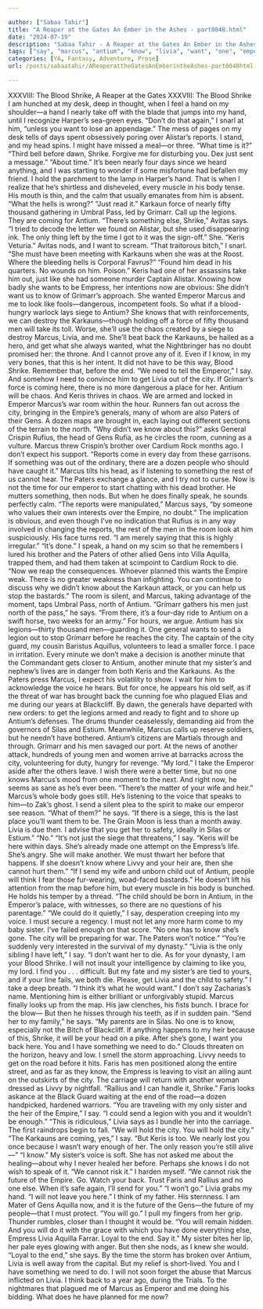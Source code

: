 ```yaml
---

author: ["Sabaa Tahir"]
title: "A Reaper at the Gates An Ember in the Ashes - part0048.html"
date: "2024-07-19"
description: "Sabaa Tahir - A Reaper at the Gates An Ember in the Ashes"
tags: ["say", "marcus", "antium", "know", "livia", "want", "one", "emperor", "city", "shrike", "get", "hand", "grímarr", "something", "keris", "men", "send", "sister", "take", "time", "must", "back", "need", "empire", "pater"]
categories: [YA, Fantasy, Adventure, Prose]
url: /posts/sabaatahir/AReaperattheGatesAnEmberintheAshes-part0048html

---
```



XXXVIII: The Blood Shrike, A Reaper at the Gates
XXXVIII: The Blood Shrike
I am hunched at my desk, deep in thought, when I feel a hand on my shoulder—a hand I nearly take off with the blade that jumps into my hand, until I recognize Harper’s sea-green eyes.
“Don’t do that again,” I snarl at him, “unless you want to lose an appendage.” The mess of pages on my desk tells of days spent obsessively poring over Alistar’s reports. I stand, and my head spins. I might have missed a meal—or three. “What time is it?”
“Third bell before dawn, Shrike. Forgive me for disturbing you. Dex just sent a message.”
“About time.” It’s been nearly four days since we heard anything, and I was starting to wonder if some misfortune had befallen my friend.
I hold the parchment to the lamp in Harper’s hand. That is when I realize that he’s shirtless and disheveled, every muscle in his body tense. His mouth is thin, and the calm that usually emanates from him is absent.
“What the hells is wrong?”
“Just read it.”
Karkaun force of nearly fifty thousand gathering in Umbral Pass, led by Grímarr. Call up the legions. They are coming for Antium.
“There’s something else, Shrike,” Avitas says. “I tried to decode the letter we found on Alistar, but she used disappearing ink. The only thing left by the time I got to it was the sign-off.”
She. “Keris Veturia.” Avitas nods, and I want to scream. “That traitorous bitch,” I snarl. “She must have been meeting with Karkauns when she was at the Roost. Where the bleeding hells is Corporal Favrus?”
“Found him dead in his quarters. No wounds on him. Poison.”
Keris had one of her assassins take him out, just like she had someone murder Captain Alistar. Knowing how badly she wants to be Empress, her intentions now are obvious: She didn’t want us to know of Grímarr’s approach. She wanted Emperor Marcus and me to look like fools—dangerous, incompetent fools. So what if a blood-hungry warlock lays siege to Antium? She knows that with reinforcements, we can destroy the Karkauns—though holding off a force of fifty thousand men will take its toll. Worse, she’ll use the chaos created by a siege to destroy Marcus, Livia, and me. She’ll beat back the Karkauns, be hailed as a hero, and get what she always wanted, what the Nightbringer has no doubt promised her: the throne.
And I cannot prove any of it. Even if I know, in my very bones, that this is her intent.
It did not have to be this way, Blood Shrike. Remember that, before the end.
“We need to tell the Emperor,” I say. And somehow I need to convince him to get Livia out of the city. If Grímarr’s force is coming here, there is no more dangerous a place for her. Antium will be chaos. And Keris thrives in chaos.
We are armed and locked in Emperor Marcus’s war room within the hour. Runners fan out across the city, bringing in the Empire’s generals, many of whom are also Paters of their Gens. A dozen maps are brought in, each laying out different sections of the terrain to the north.
“Why didn’t we know about this?” asks General Crispin Rufius, the head of Gens Rufia, as he circles the room, cunning as a vulture. Marcus threw Crispin’s brother over Cardium Rock months ago. I don’t expect his support. “Reports come in every day from these garrisons. If something was out of the ordinary, there are a dozen people who should have caught it.”
Marcus tilts his head, as if listening to something the rest of us cannot hear. The Paters exchange a glance, and I try not to curse. Now is not the time for our emperor to start chatting with his dead brother. He mutters something, then nods. But when he does finally speak, he sounds perfectly calm.
“The reports were manipulated,” Marcus says, “by someone who values their own interests over the Empire, no doubt.” The implication is obvious, and even though I’ve no indication that Rufius is in any way involved in changing the reports, the rest of the men in the room look at him suspiciously. His face turns red.
“I am merely saying that this is highly irregular.”
“It’s done.” I speak, a hand on my scim so that he remembers I lured his brother and the Paters of other allied Gens into Villa Aquilla, trapped them, and had them taken at scimpoint to Cardium Rock to die. “Now we reap the consequences. Whoever planned this wants the Empire weak. There is no greater weakness than infighting. You can continue to discuss why we didn’t know about the Karkaun attack, or you can help us stop the bastards.”
The room is silent, and Marcus, taking advantage of the moment, taps Umbral Pass, north of Antium. “Grímarr gathers his men just north of the pass,” he says. “From there, it’s a four-day ride to Antium on a swift horse, two weeks for an army.”
For hours, we argue. Antium has six legions—thirty thousand men—guarding it. One general wants to send a legion out to stop Grímarr before he reaches the city. The captain of the city guard, my cousin Baristus Aquillus, volunteers to lead a smaller force. I pace in irritation. Every minute we don’t make a decision is another minute that the Commandant gets closer to Antium, another minute that my sister’s and nephew’s lives are in danger from both Keris and the Karkauns.
As the Paters press Marcus, I expect his volatility to show. I wait for him to acknowledge the voice he hears. But for once, he appears his old self, as if the threat of war has brought back the cunning foe who plagued Elias and me during our years at Blackcliff.
By dawn, the generals have departed with new orders: to get the legions armed and ready to fight and to shore up Antium’s defenses. The drums thunder ceaselessly, demanding aid from the governors of Silas and Estium. Meanwhile, Marcus calls up reserve soldiers, but he needn’t have bothered. Antium’s citizens are Martials through and through. Grímarr and his men savaged our port. At the news of another attack, hundreds of young men and women arrive at barracks across the city, volunteering for duty, hungry for revenge.
“My lord.” I take the Emperor aside after the others leave. I wish there were a better time, but no one knows Marcus’s mood from one moment to the next. And right now, he seems as sane as he’s ever been. “There’s the matter of your wife and heir.”
Marcus’s whole body goes still. He’s listening to the voice that speaks to him—to Zak’s ghost. I send a silent plea to the spirit to make our emperor see reason. “What of them?” he says.
“If there is a siege, this is the last place you’ll want them to be. The Grain Moon is less than a month away. Livia is due then. I advise that you get her to safety, ideally in Silas or Estium.”
“No.”
“It’s not just the siege that threatens,” I say. “Keris will be here within days. She’s already made one attempt on the Empress’s life. She’s angry. She will make another. We must thwart her before that happens. If she doesn’t know where Livvy and your heir are, then she cannot hurt them.”
“If I send my wife and unborn child out of Antium, people will think I fear those fur-wearing, woad-faced bastards.” He doesn’t lift his attention from the map before him, but every muscle in his body is bunched. He holds his temper by a thread. “The child should be born in Antium, in the Emperor’s palace, with witnesses, so there are no questions of his parentage.”
“We could do it quietly,” I say, desperation creeping into my voice. I must secure a regency. I must not let any more harm come to my baby sister. I’ve failed enough on that score. “No one has to know she’s gone. The city will be preparing for war. The Paters won’t notice.”
“You’re suddenly very interested in the survival of my dynasty.”
“Livia is the only sibling I have left,” I say. “I don’t want her to die. As for your dynasty, I am your Blood Shrike. I will not insult your intelligence by claiming to like you, my lord. I find you . . . difficult. But my fate and my sister’s are tied to yours, and if your line fails, we both die. Please, get Livia and the child to safety.” I take a deep breath. “I think it’s what he would want.”
I don’t say Zacharias’s name. Mentioning him is either brilliant or unforgivably stupid. Marcus finally looks up from the map. His jaw clenches, his fists bunch. I brace for the blow—
But then he hisses through his teeth, as if in sudden pain.
“Send her to my family,” he says. “My parents are in Silas. No one is to know, especially not the Bitch of Blackcliff. If anything happens to my heir because of this, Shrike, it will be your head on a pike. After she’s gone, I want you back here. You and I have something we need to do.”
Clouds threaten on the horizon, heavy and low. I smell the storm approaching. Livvy needs to get on the road before it hits.
Faris has men positioned along the entire street, and as far as they know, the Empress is leaving to visit an ailing aunt on the outskirts of the city. The carriage will return with another woman dressed as Livvy by nightfall.
“Rallius and I can handle it, Shrike.” Faris looks askance at the Black Guard waiting at the end of the road—a dozen handpicked, hardened warriors.
“You are traveling with my only sister and the heir of the Empire,” I say. “I could send a legion with you and it wouldn’t be enough.”
“This is ridiculous,” Livia says as I bundle her into the carriage. The first raindrops begin to fall. “We will hold the city. You will hold the city.”
“The Karkauns are coming, yes,” I say. “But Keris is too. We nearly lost you once because I wasn’t wary enough of her. The only reason you’re still alive—”
“I know.” My sister’s voice is soft. She has not asked me about the healing—about why I never healed her before. Perhaps she knows I do not wish to speak of it.
“We cannot risk it.” I harden myself. “We cannot risk the future of the Empire. Go. Watch your back. Trust Faris and Rallius and no one else. When it’s safe again, I’ll send for you.”
“I won’t go.” Livia grabs my hand. “I will not leave you here.”
I think of my father. His sternness. I am Mater of Gens Aquilla now, and it is the future of the Gens—the future of my people—that I must protect. “You will go.” I pull my fingers from her grip. Thunder rumbles, closer than I thought it would be. “You will remain hidden. And you will do it with the grace with which you have done everything else, Empress Livia Aquilla Farrar. Loyal to the end. Say it.”
My sister bites her lip, her pale eyes glowing with anger. But then she nods, as I knew she would. “Loyal to the end,” she says.
By the time the storm has broken over Antium, Livia is well away from the capital. But my relief is short-lived. You and I have something we need to do. I will not soon forget the abuse that Marcus inflicted on Livia. I think back to a year ago, during the Trials. To the nightmares that plagued me of Marcus as Emperor and me doing his bidding. What does he have planned for me now?
